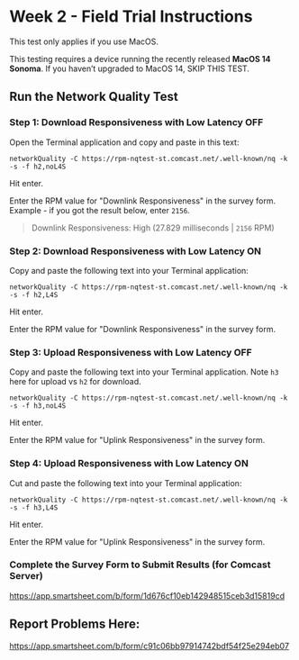 # Week 2 - Field Trial Instructions

This test only applies if you use MacOS.

This testing requires a device running the recently released **MacOS 14 Sonoma**.
If you haven’t upgraded to MacOS 14, SKIP THIS TEST.

## Run the Network Quality Test

### Step 1: Download Responsiveness with Low Latency OFF

Open the Terminal application and copy and paste in this text:

    networkQuality -C https://rpm-nqtest-st.comcast.net/.well-known/nq -k -s -f h2,noL4S

Hit enter.

Enter the RPM value for "Downlink Responsiveness" in the survey form.
Example - if you got the result below, enter `2156`.

> Downlink Responsiveness: High (27.829 milliseconds | `2156` RPM)

### Step 2: Download Responsiveness with Low Latency ON

Copy and paste the following text into your Terminal application:

    networkQuality -C https://rpm-nqtest-st.comcast.net/.well-known/nq -k -s -f h2,L4S

Hit enter.

Enter the RPM value for "Downlink Responsiveness" in the survey form.

### Step 3: Upload Responsiveness with Low Latency OFF

Copy and paste the following text into your Terminal application.  Note `h3` here for upload vs `h2` for download.

    networkQuality -C https://rpm-nqtest-st.comcast.net/.well-known/nq -k -s -f h3,noL4S

Hit enter.

Enter the RPM value for "Uplink Responsiveness" in the survey form.

### Step 4: Upload Responsiveness with Low Latency ON

Cut and paste the following text into your Terminal application:

    networkQuality -C https://rpm-nqtest-st.comcast.net/.well-known/nq -k -s -f h3,L4S

Hit enter.

Enter the RPM value for "Uplink Responsiveness" in the survey form.

### Complete the Survey Form to Submit Results (for Comcast Server)
https://app.smartsheet.com/b/form/1d676cf10eb142948515ceb3d15819cd

## Report Problems Here:
https://app.smartsheet.com/b/form/c91c06bb97914742bdf54f25e294eb07
